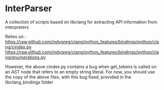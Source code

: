 InterParser
===========

A collection of scripts based on libclang for extracting API information from interpreters

Relies on :
https://raw.github.com/indygreg/clang/python_features/bindings/python/clang/cindex.py
https://raw.github.com/indygreg/clang/python_features/bindings/python/clang/enumerations.py

However, the above cindex.py contains a bug when get_tokens is called on an AST
node that refers to an empty string literal. For now, you should use the copy
of the above files, with this bug fixed, provided in the libclang_bindings
folder

